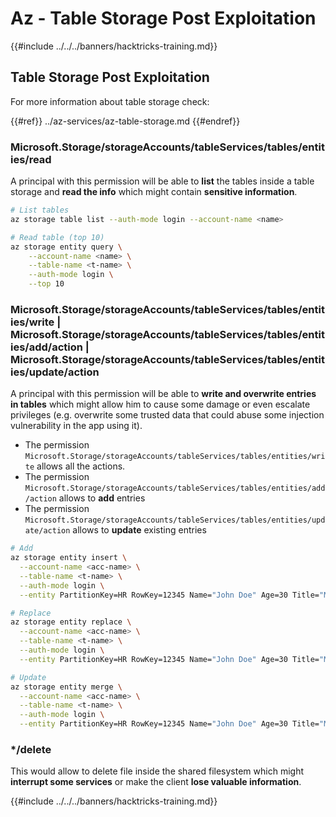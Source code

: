 # Az - Table Storage Post Exploitation

{{#include ../../../banners/hacktricks-training.md}}

## Table Storage Post Exploitation

For more information about table storage check:

{{#ref}}
../az-services/az-table-storage.md
{{#endref}}

### Microsoft.Storage/storageAccounts/tableServices/tables/entities/read

A principal with this permission will be able to **list** the tables inside a table storage and **read the info** which might contain **sensitive information**.

```bash
# List tables
az storage table list --auth-mode login --account-name <name>

# Read table (top 10)
az storage entity query \
    --account-name <name> \
    --table-name <t-name> \
    --auth-mode login \
    --top 10
```

### Microsoft.Storage/storageAccounts/tableServices/tables/entities/write | Microsoft.Storage/storageAccounts/tableServices/tables/entities/add/action | Microsoft.Storage/storageAccounts/tableServices/tables/entities/update/action

A principal with this permission will be able to **write and overwrite entries in tables** which might allow him to cause some damage or even escalate privileges (e.g. overwrite some trusted data that could abuse some injection vulnerability in the app using it).

- The permission `Microsoft.Storage/storageAccounts/tableServices/tables/entities/write` allows all the actions.
- The permission `Microsoft.Storage/storageAccounts/tableServices/tables/entities/add/action` allows to **add** entries
- The permission `Microsoft.Storage/storageAccounts/tableServices/tables/entities/update/action` allows to **update** existing entries

```bash
# Add
az storage entity insert \
  --account-name <acc-name> \
  --table-name <t-name> \
  --auth-mode login \
  --entity PartitionKey=HR RowKey=12345 Name="John Doe" Age=30 Title="Manager"

# Replace
az storage entity replace \
  --account-name <acc-name> \
  --table-name <t-name> \
  --auth-mode login \
  --entity PartitionKey=HR RowKey=12345 Name="John Doe" Age=30 Title="Manager"

# Update
az storage entity merge \
  --account-name <acc-name> \
  --table-name <t-name> \
  --auth-mode login \
  --entity PartitionKey=HR RowKey=12345 Name="John Doe" Age=30 Title="Manager"
```

### \*/delete

This would allow to delete file inside the shared filesystem which might **interrupt some services** or make the client **lose valuable information**.

{{#include ../../../banners/hacktricks-training.md}}



